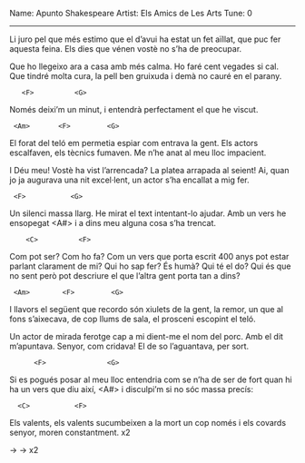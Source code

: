 Name: Apunto Shakespeare
Artist: Els Amics de Les Arts
Tune: 0

---

   <Am>       <F>       <G>
Li juro pel que més estimo 
           <Am>         <F>        <G>
que el d’avui ha estat un fet aïllat, 
        <Am>          <F>         <C>      <G>
que puc fer aquesta feina. Els dies que vénen
   <C>         <F>       <G>
vostè no s’ha de preocupar. 

Que ho llegeixo ara a casa amb més calma. 
Ho faré cent vegades si cal. 
Que tindré molta cura, la pell ben gruixuda 
i demà no cauré en el parany. 

       <F>          <G>
Només deixi’m un minut, 
        <Am>   <G>  <Dm>    <G>         <F>
i entendrà perfectament el que he viscut.

     <Am>       <F>         <G>
El forat del teló em permetia 
    <Am>        <F>     <G>
espiar com entrava la gent. 
      <Am>       <F>         <C>        <G>
Els actors escalfaven, els tècnics fumaven. 
          <C>          <F>     <G>
Me n’he anat al meu lloc impacient. 

I Déu meu! Vostè ha vist l’arrencada? 
La platea arrapada al seient! 
Ai, quan jo ja augurava una nit excel·lent, 
un actor s’ha encallat a mig fer. 

     <F>           <G>
Un silenci massa llarg. 
     <Am>    <G>    <Dm>   <G>     <F>
He mirat el text intentant-lo ajudar. 
       <F>            <G>
Amb un vers he ensopegat 
         <Am>   <G>  <Dm> <G>       <F>  <A#>
i a dins meu alguna cosa s’ha trencat.

        <C>          <F>
Com pot ser? Com ho fa? 
       <Am>               <F>      <C>
Com un vers que porta escrit 400 anys
       <F>              <Am>     <E>
pot estar parlant clarament de mi? 
           <C>        <F>
Qui ho sap fer? És humà? 
          <Am>               <F>                <C>
Qui té el do? Qui és que no sent però pot descriure 
         <F>               <Am>    <E>
el que l’altra gent porta tan a dins?

     <Am>        <F>         <G>
I llavors el següent que recordo 
       <Am>        <F>         <G>
són xiulets de la gent, la remor, 
          <Am>        <F>       <C>           <G>
un que al fons s’aixecava, de cop llums de sala, 
       <C>        <F>       <G>
el prosceni escopint el teló. 

Un actor de mirada ferotge 
cap a mi dient-me el nom del porc.
Amb el dit m’apuntava. Senyor, com cridava! 
El de so l’aguantava, per sort. 

          <F>               <G>
Si es pogués posar al meu lloc 
      <Am> <G>     <Dm>   <G>     <F>
entendria com se n’ha de ser de fort 
              <F>             <G>
quan hi ha un vers que diu així, 
     <Am>     <G>   <Dm>  <G>     <F>   <A#>
i disculpi’m si no sóc massa precís:

      <C>           <F>
Els valents, els valents 
     <Am>         <F>             <C>
sucumbeixen a la mort un cop només 
        <F>                  <Am>     <E>
i els covards senyor, moren constantment.
x2

<C> <F> <Am> -> <G> <F>
<C> <F> <Am> -> <G> <E>
x2

<Am>



